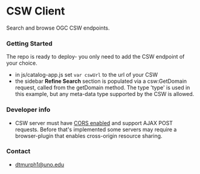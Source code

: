 # CSW Client

Search and browse OGC CSW endpoints.

### Getting Started

The repo is ready to deploy- you only need to add the CSW endpoint of your choice.
- in js/catalog-app.js set `var cswUrl` to the url of your CSW
- the sidebar <b>Refine Search</b> section is populated via a csw:GetDomain request, called from the getDomain method. The type 'type' is used in this example, but any meta-data type supported by the CSW is allowed.

### Developer info
  - CSW server must have [CORS enabled](https://www.w3.org/wiki/CORS_Enabled) and support AJAX POST requests. Before that's implemented some servers may require a browser-plugin that enables cross-origin resource sharing.

### Contact
  - dtmurph1@uno.edu